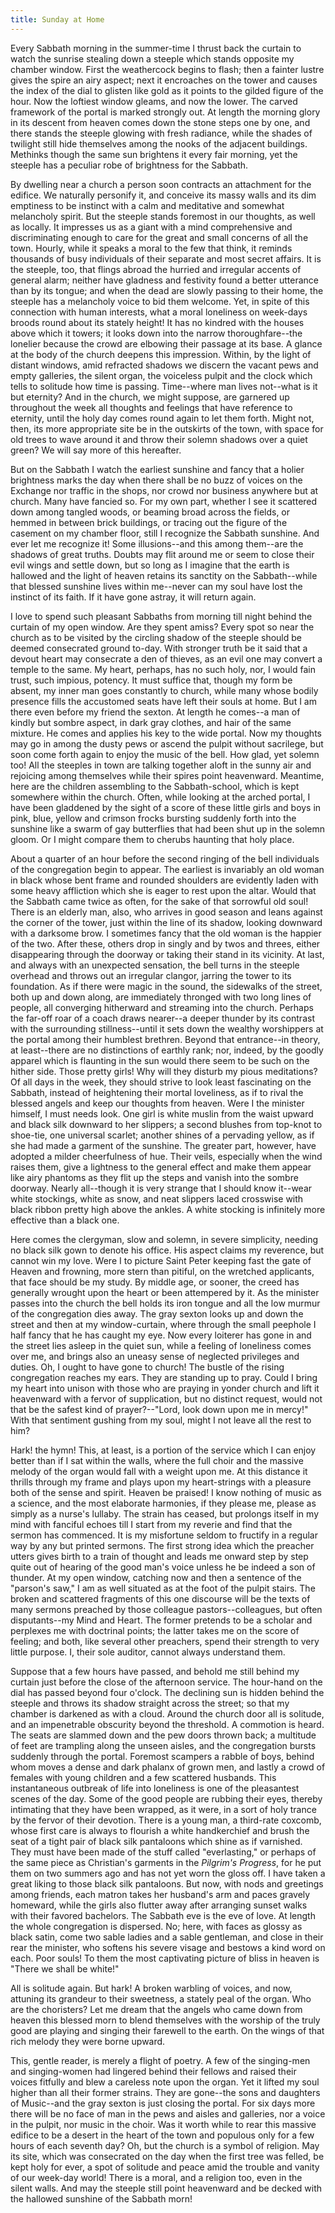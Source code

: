 ```yaml
---
title: Sunday at Home
---
```


Every Sabbath morning in the summer-time I thrust back the curtain to watch the sunrise stealing down a steeple which stands opposite my chamber window. First the weathercock begins to flash; then a fainter lustre gives the spire an airy aspect; next it encroaches on the tower and causes the index of the dial to glisten like gold as it points to the gilded figure of the hour. Now the loftiest window gleams, and now the lower. The carved framework of the portal is marked strongly out. At length the morning glory in its descent from heaven comes down the stone steps one by one, and there stands the steeple glowing with fresh radiance, while the shades of twilight still hide themselves among the nooks of the adjacent buildings. Methinks though the same sun brightens it every fair morning, yet the steeple has a peculiar robe of brightness for the Sabbath.

By dwelling near a church a person soon contracts an attachment for the edifice. We naturally personify it, and conceive its massy walls and its dim emptiness to be instinct with a calm and meditative and somewhat melancholy spirit. But the steeple stands foremost in our thoughts, as well as locally. It impresses us as a giant with a mind comprehensive and discriminating enough to care for the great and small concerns of all the town. Hourly, while it speaks a moral to the few that think, it reminds thousands of busy individuals of their separate and most secret affairs. It is the steeple, too, that flings abroad the hurried and irregular accents of general alarm; neither have gladness and festivity found a better utterance than by its tongue; and when the dead are slowly passing to their home, the steeple has a melancholy voice to bid them welcome. Yet, in spite of this connection with human interests, what a moral loneliness on week-days broods round about its stately height! It has no kindred with the houses above which it towers; it looks down into the narrow thoroughfare--the lonelier because the crowd are elbowing their passage at its base. A glance at the body of the church deepens this impression. Within, by the light of distant windows, amid refracted shadows we discern the vacant pews and empty galleries, the silent organ, the voiceless pulpit and the clock which tells to solitude how time is passing. Time--where man lives not--what is it but eternity? And in the church, we might suppose, are garnered up throughout the week all thoughts and feelings that have reference to eternity, until the holy day comes round again to let them forth. Might not, then, its more appropriate site be in the outskirts of the town, with space for old trees to wave around it and throw their solemn shadows over a quiet green? We will say more of this hereafter.

But on the Sabbath I watch the earliest sunshine and fancy that a holier brightness marks the day when there shall be no buzz of voices on the Exchange nor traffic in the shops, nor crowd nor business anywhere but at church. Many have fancied so. For my own part, whether I see it scattered down among tangled woods, or beaming broad across the fields, or hemmed in between brick buildings, or tracing out the figure of the casement on my chamber floor, still I recognize the Sabbath sunshine. And ever let me recognize it! Some illusions--and this among them--are the shadows of great truths. Doubts may flit around me or seem to close their evil wings and settle down, but so long as I imagine that the earth is hallowed and the light of heaven retains its sanctity on the Sabbath--while that blessed sunshine lives within me--never can my soul have lost the instinct of its faith. If it have gone astray, it will return again.

I love to spend such pleasant Sabbaths from morning till night behind the curtain of my open window. Are they spent amiss? Every spot so near the church as to be visited by the circling shadow of the steeple should be deemed consecrated ground to-day. With stronger truth be it said that a devout heart may consecrate a den of thieves, as an evil one may convert a temple to the same. My heart, perhaps, has no such holy, nor, I would fain trust, such impious, potency. It must suffice that, though my form be absent, my inner man goes constantly to church, while many whose bodily presence fills the accustomed seats have left their souls at home. But I am there even before my friend the sexton. At length he comes--a man of kindly but sombre aspect, in dark gray clothes, and hair of the same mixture. He comes and applies his key to the wide portal. Now my thoughts may go in among the dusty pews or ascend the pulpit without sacrilege, but soon come forth again to enjoy the music of the bell. How glad, yet solemn too! All the steeples in town are talking together aloft in the sunny air and rejoicing among themselves while their spires point heavenward. Meantime, here are the children assembling to the Sabbath-school, which is kept somewhere within the church. Often, while looking at the arched portal, I have been gladdened by the sight of a score of these little girls and boys in pink, blue, yellow and crimson frocks bursting suddenly forth into the sunshine like a swarm of gay butterflies that had been shut up in the solemn gloom. Or I might compare them to cherubs haunting that holy place.

About a quarter of an hour before the second ringing of the bell individuals of the congregation begin to appear. The earliest is invariably an old woman in black whose bent frame and rounded shoulders are evidently laden with some heavy affliction which she is eager to rest upon the altar. Would that the Sabbath came twice as often, for the sake of that sorrowful old soul! There is an elderly man, also, who arrives in good season and leans against the corner of the tower, just within the line of its shadow, looking downward with a darksome brow. I sometimes fancy that the old woman is the happier of the two. After these, others drop in singly and by twos and threes, either disappearing through the doorway or taking their stand in its vicinity. At last, and always with an unexpected sensation, the bell turns in the steeple overhead and throws out an irregular clangor, jarring the tower to its foundation. As if there were magic in the sound, the sidewalks of the street, both up and down along, are immediately thronged with two long lines of people, all converging hitherward and streaming into the church. Perhaps the far-off roar of a coach draws nearer--a deeper thunder by its contrast with the surrounding stillness--until it sets down the wealthy worshippers at the portal among their humblest brethren. Beyond that entrance--in theory, at least--there are no distinctions of earthly rank; nor, indeed, by the goodly apparel which is flaunting in the sun would there seem to be such on the hither side. Those pretty girls! Why will they disturb my pious meditations? Of all days in the week, they should strive to look least fascinating on the Sabbath, instead of heightening their mortal loveliness, as if to rival the blessed angels and keep our thoughts from heaven. Were I the minister himself, I must needs look. One girl is white muslin from the waist upward and black silk downward to her slippers; a second blushes from top-knot to shoe-tie, one universal scarlet; another shines of a pervading yellow, as if she had made a garment of the sunshine. The greater part, however, have adopted a milder cheerfulness of hue. Their veils, especially when the wind raises them, give a lightness to the general effect and make them appear like airy phantoms as they flit up the steps and vanish into the sombre doorway. Nearly all--though it is very strange that I should know it--wear white stockings, white as snow, and neat slippers laced crosswise with black ribbon pretty high above the ankles. A white stocking is infinitely more effective than a black one.

Here comes the clergyman, slow and solemn, in severe simplicity, needing no black silk gown to denote his office. His aspect claims my reverence, but cannot win my love. Were I to picture Saint Peter keeping fast the gate of Heaven and frowning, more stern than pitiful, on the wretched applicants, that face should be my study. By middle age, or sooner, the creed has generally wrought upon the heart or been attempered by it. As the minister passes into the church the bell holds its iron tongue and all the low murmur of the congregation dies away. The gray sexton looks up and down the street and then at my window-curtain, where through the small peephole I half fancy that he has caught my eye. Now every loiterer has gone in and the street lies asleep in the quiet sun, while a feeling of loneliness comes over me, and brings also an uneasy sense of neglected privileges and duties. Oh, I ought to have gone to church! The bustle of the rising congregation reaches my ears. They are standing up to pray. Could I bring my heart into unison with those who are praying in yonder church and lift it heavenward with a fervor of supplication, but no distinct request, would not that be the safest kind of prayer?--"Lord, look down upon me in mercy!" With that sentiment gushing from my soul, might I not leave all the rest to him?

Hark! the hymn! This, at least, is a portion of the service which I can enjoy better than if I sat within the walls, where the full choir and the massive melody of the organ would fall with a weight upon me. At this distance it thrills through my frame and plays upon my heart-strings with a pleasure both of the sense and spirit. Heaven be praised! I know nothing of music as a science, and the most elaborate harmonies, if they please me, please as simply as a nurse's lullaby. The strain has ceased, but prolongs itself in my mind with fanciful echoes till I start from my reverie and find that the sermon has commenced. It is my misfortune seldom to fructify in a regular way by any but printed sermons. The first strong idea which the preacher utters gives birth to a train of thought and leads me onward step by step quite out of hearing of the good man's voice unless he be indeed a son of thunder. At my open window, catching now and then a sentence of the "parson's saw," I am as well situated as at the foot of the pulpit stairs. The broken and scattered fragments of this one discourse will be the texts of many sermons preached by those colleague pastors--colleagues, but often disputants--my Mind and Heart. The former pretends to be a scholar and perplexes me with doctrinal points; the latter takes me on the score of feeling; and both, like several other preachers, spend their strength to very little purpose. I, their sole auditor, cannot always understand them.

Suppose that a few hours have passed, and behold me still behind my curtain just before the close of the afternoon service. The hour-hand on the dial has passed beyond four o'clock. The declining sun is hidden behind the steeple and throws its shadow straight across the street; so that my chamber is darkened as with a cloud. Around the church door all is solitude, and an impenetrable obscurity beyond the threshold. A commotion is heard. The seats are slammed down and the pew doors thrown back; a multitude of feet are trampling along the unseen aisles, and the congregation bursts suddenly through the portal. Foremost scampers a rabble of boys, behind whom moves a dense and dark phalanx of grown men, and lastly a crowd of females with young children and a few scattered husbands. This instantaneous outbreak of life into loneliness is one of the pleasantest scenes of the day. Some of the good people are rubbing their eyes, thereby intimating that they have been wrapped, as it were, in a sort of holy trance by the fervor of their devotion. There is a young man, a third-rate coxcomb, whose first care is always to flourish a white handkerchief and brush the seat of a tight pair of black silk pantaloons which shine as if varnished. They must have been made of the stuff called "everlasting," or perhaps of the same piece as Christian's garments in the _Pilgrim's Progress_, for he put them on two summers ago and has not yet worn the gloss off. I have taken a great liking to those black silk pantaloons. But now, with nods and greetings among friends, each matron takes her husband's arm and paces gravely homeward, while the girls also flutter away after arranging sunset walks with their favored bachelors. The Sabbath eve is the eve of love. At length the whole congregation is dispersed. No; here, with faces as glossy as black satin, come two sable ladies and a sable gentleman, and close in their rear the minister, who softens his severe visage and bestows a kind word on each. Poor souls! To them the most captivating picture of bliss in heaven is "There we shall be white!"

All is solitude again. But hark! A broken warbling of voices, and now, attuning its grandeur to their sweetness, a stately peal of the organ. Who are the choristers? Let me dream that the angels who came down from heaven this blessed morn to blend themselves with the worship of the truly good are playing and singing their farewell to the earth. On the wings of that rich melody they were borne upward.

This, gentle reader, is merely a flight of poetry. A few of the singing-men and singing-women had lingered behind their fellows and raised their voices fitfully and blew a careless note upon the organ. Yet it lifted my soul higher than all their former strains. They are gone--the sons and daughters of Music--and the gray sexton is just closing the portal. For six days more there will be no face of man in the pews and aisles and galleries, nor a voice in the pulpit, nor music in the choir. Was it worth while to rear this massive edifice to be a desert in the heart of the town and populous only for a few hours of each seventh day? Oh, but the church is a symbol of religion. May its site, which was consecrated on the day when the first tree was felled, be kept holy for ever, a spot of solitude and peace amid the trouble and vanity of our week-day world! There is a moral, and a religion too, even in the silent walls. And may the steeple still point heavenward and be decked with the hallowed sunshine of the Sabbath morn!
